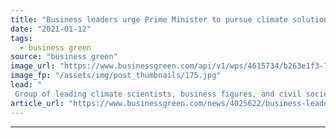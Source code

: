 ```yaml
---
title: "Business leaders urge Prime Minister to pursue climate solutions with same urgency as Covid vaccines"
date: "2021-01-12"
tags: 
  - business green
source: "business green"
image_url: "https://www.businessgreen.com/api/v1/wps/4615734/b263e1f3-7585-4bd2-abf8-532f0d5cd11f/6/SUNAK-Rishi-JOHNSON-Boris-and-VALLANCE-Sir-Patrick-2020-C-Andrew-Parsons-No-10-Downing-Street-Flickr-CC-BY-NC-ND-2-0-185x114.jpg"
image_fp: "/assets/img/post_thumbnails/175.jpg"
lead: "
 Group of leading climate scientists, business figures, and civil society leaders publish open letter to Prime Minister Boris Johnson urging the government to beef up response to escalating climate crisis ..."
article_url: "https://www.businessgreen.com/news/4025622/business-leaders-urge-prime-minister-pursue-climate-solutions-urgency-covid-vaccines"
---
```


---
